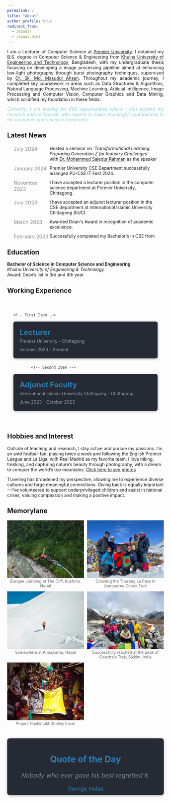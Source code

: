 ```yaml
---
permalink: /
title: "About"
author_profile: true
redirect_from: 
  - /about/
  - /about.html
---
```

<div style="text-align: justify;">
  <p>
  I am a Lecturer of Computer Science at <a href="https://puc.ac.bd/">Premier Unviersity</a>. I obtained my B.S. degree in Computer Science & Engineering from <a href="https://www.kuet.ac.bd/">Khulna University of Engineering and Technology</a>, Bangladesh, with my undergraduate thesis focusing on developing a image processing pipeline aimed at enhancing low-light photography through burst photography techniques, supervised by <a href="https://www.kuet.ac.bd/cse/smmasudul">Dr. Sk. Md. Masudul Ahsan</a>. Throughout my academic journey, I completed key coursework in areas such as Data Structures & Algorithms, Natural Language Processing, Machine Learning, Artiicial Intilligence, Image Processing and Computer Vision, Computer Graphics and Data Mining, which solidified my foundation in these fields.
  </p>

  <p style="color: #8cd2d5; "><i>Currently, I am looking for PhD opportunities where I can expand my research and collaborate with experts to make meaningful contributions to the academic and research community.</i></p>

</div>

Latest News
---

<div style="margin: 20px; max-height: 300px; overflow-y: auto; display: flex; flex-direction: column;">

  <div style="display: grid; grid-template-columns: 1fr 3fr; margin-bottom: 10px; padding: 1px;">
            <span style="font-size: 16px; color: #888; text-align: left;">July 2024</span>
            <span>Hosted a seminar on <i>'Transformational Learning: Preparing Generation Z for Industry Challenges'</i> with 
            <a href="https://www.emporia.edu/school-business/about-us/school-business-directory-overview/directory/sajedur-rahman-bio/">Dr. Mohammed Sajedur Rahman</a> as the speaker</span>
  </div>

  <div style="display: grid; grid-template-columns: 1fr 3fr; margin-bottom: 10px; padding: 1px;">
            <span style="font-size: 16px; color: #888; text-align: left;">January 2024</span>
            <span>Premier University CSE Department successfully arranged PU-CSE IT Fest 2024.</span>
  </div>
  <div style="display: grid; grid-template-columns: 1fr 3fr; margin-bottom: 10px; padding: 1px;">
            <span style="font-size: 16px; color: #888; text-align: left;">November 2023</span>
            <span>I have accepted a lecturer position in the computer science department at Premier University, Chittagong.</span>
  </div>

  <div style="display: grid; grid-template-columns: 1fr 3fr; margin-bottom: 10px; padding: 1px;">
            <span style="font-size: 16px; color: #888; text-align: left;">July 2023</span>
            <span>I have accepted an adjunct lecturer position in the CSE department at International Islamic University Chittagong (IIUC).</span>
  </div>

  <div style="display: grid; grid-template-columns: 1fr 3fr; margin-bottom: 10px; padding: 1px;">
            <span style="font-size: 16px; color: #888; text-align: left;">March 2023</span>
            <span>Awarded Dean's Award in recognition of academic excellence.</span>
  </div>

  <div style="display: grid; grid-template-columns: 1fr 3fr; margin-bottom: 10px; padding: 1px;">
            <span style="font-size: 16px; color: #888; text-align: left;">February 2023</span>
            <span>Successfully completed my Bachelor's in CSE from KUET.</span>
  </div>
</div>

Education
---
**Bachelor of Science in Computer Science and Engineering** \
*Khulna University of Engineering & Technology*\
Award: Dean’s list in 3rd and 4th year


<!-- **Higher Secondary School Certificate**\
*Chittagong College*\
*Chittagong*\
GPA: 5.00(Out of 5.00)

**Secondary School Certificate**\
*Chittagong Collegiate School*\
*Chittagong*\
GPA: 5.00(Out of 5.00) -->

Working Experience
---
<div style="position: relative; max-width: 1200px; margin: 0 auto; padding: 20px;">

  <!-- Timeline container -->
  <div style="position: relative; margin: 20px 0;">

    <!-- First Item -->
  <div style="padding: 20px; position: relative; background-color: #252a34; border-radius: 6px; box-shadow: 0 2px 8px rgba(0, 0, 0, 0.3); margin-bottom: 20px;">
    <h3 style="font-size: 24px; margin: 0; color: #2980b9;">Lecturer</h3>
    <p style="margin: 5px 0 10px 0; color: #95a5a6;">Premier University - Chittagong</p>
    <span style="font-size: 14px; color: #95a5a6;">October 2023 - Present</span>
 
  </div>

            <!-- Second Item -->
  <div style="padding: 20px; position: relative; background-color: #252a34; border-radius: 6px; box-shadow: 0 2px 8px rgba(0, 0, 0, 0.3); margin-bottom: 20px;">
    <h3 style="font-size: 24px; margin: 0; color: #2980b9;">Adjunct Faculty</h3>
    <p style="margin: 5px 0 10px 0; color: #95a5a6;">International Islamic University Chittagong - Chittagong</p>
    <span style="font-size: 14px; color: #95a5a6;">June 2023 - October 2023</span>
              
  </div>
</div>

</div>

Hobbies and Interest
---
Outside of teaching and research, I stay active and pursue my passions. I’m an avid football fan, playing twice a week and following the English Premier League and La Liga, with Real Madrid as my favorite team. I love hiking, trekking, and capturing nature’s beauty through photography, with a dream to conquer the world’s top mountains. [Click here to see photos](https://www.flickr.com/photos/tamuuu/)

Traveling has broadened my perspective, allowing me to experience diverse cultures and forge meaningful connections. Giving back is equally important—I’ve volunteered to support underprivileged children and assist in national crises, valuing compassion and making a positive impact.

Memorylane
---

<div style="display: grid; grid-template-columns: repeat(2, 1fr); gap: 10px;">
  <figure style="margin: 0; position: relative;">
    <img src="/images/bungee.jpg" alt="Description of Image 1" style="width: 100%; height: auto; cursor: pointer;" onclick="openFullscreen(this)" />
    <figcaption style="text-align: center; font-size: 0.9em; color: #666;">Bungee Jumping at The Cliff, Kushma, Nepal</figcaption>
  </figure>
  <figure style="margin: 0; position: relative;">
    <img src="/images/thorangla.jpg" alt="Description of Image 2" style="width: 100%; height: auto; cursor: pointer;" onclick="openFullscreen(this)" />
    <figcaption style="text-align: center; font-size: 0.9em; color: #666;">Crossing the Thorang La Pass in Annapurna Circuit Trek</figcaption>
  </figure>
  <figure style="margin: 0; position: relative;">
    <img src="/images/snow.jpg" alt="Description of Image 3" style="width: 100%; height: auto; cursor: pointer;" onclick="openFullscreen(this)" />
    <figcaption style="text-align: center; font-size: 0.9em; color: #666;">Somewhere at Annapurna, Nepal</figcaption>
  </figure>
  <figure style="margin: 0; position: relative;">
    <img src="/images/goechala.jpg" alt="Description of Image 4" style="width: 100%; height: auto; cursor: pointer;" onclick="openFullscreen(this)" />
    <figcaption style="text-align: center; font-size: 0.9em; color: #666;">Successfully reached at the peak of Goechala Trek, Sikkim, India</figcaption>
  </figure>
  <figure style="margin: 0; position: relative;">
    <img src="/images/volunteer.jpg" alt="Description of Image 4" style="width: 100%; height: auto; cursor: pointer;" onclick="openFullscreen(this)" />
    <figcaption style="text-align: center; font-size: 0.9em; color: #666;">Project Hashimukh(Smiley Face)</figcaption>
  </figure>
</div>

<!-- Fullscreen Modal -->
<div id="fullscreenModal" style="display: none; position: fixed; top: 50px; left: 0; width: 100%; height: calc(100% - 50px); background-color: rgba(0, 0, 0, 0.9); z-index: 1000;">
  <span style="position: absolute; top: 20px; right: 30px; color: white; font-size: 40px; font-weight: bold; cursor: pointer;" onclick="closeFullscreen()">&times;</span>
  <img id="fullscreenImage" style="display: block; margin: 50px auto; max-width: 90%; max-height: 80%;">
</div>

<div style="text-align: center; padding: 10px 20px ; border-radius: 8px; background-color: #252a34; box-shadow: 0 2px 10px rgba(0,0,0,0.3); margin: 40px auto; max-width: 600px;">
        <h2 style="font-size: 28px; color: #2980b9;">Quote of the Day</h2>
        <p id="quote" style="font-size: 20px; color: #7f8c8d; font-style: italic; margin: 20px 0;">Nobody who ever gave his best regretted it.</p>
        <p id="author" style="font-size: 18px; color: #2980b9; margin: 0;">George Halas</p>
</div>

<script>
function openFullscreen(imgElement) {
  var modal = document.getElementById("fullscreenModal");
  var fullscreenImage = document.getElementById("fullscreenImage");
  fullscreenImage.src = imgElement.src;
  modal.style.display = "block";
}

function closeFullscreen() {
  var modal = document.getElementById("fullscreenModal");
  modal.style.display = "none";
}
</script>